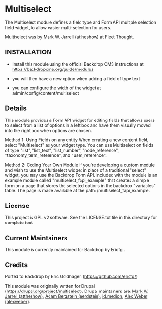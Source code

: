 Multiselect
========
The Multiselect module defines a field type and Form API multiple selection field widget, to allow easier multi-selection for users.

Multiselect was by Mark W. Jarrell (attheshow) at Fleet Thought.


INSTALLATION
------------

- Install this module using the official Backdrop CMS instructions at
  https://backdropcms.org/guide/modules

- you will then have a new option when adding a field of type text

- you can configure the width of the widget at admin/config/content/multiselect


Details
-------
This module provides a Form API widget for editing fields that allows users to select from a list of options in a left box and have them visually moved into the right box when options are chosen.

Method 1: Using Fields on any entity
When creating a new content field, select "Multiselect" as your widget type. You can use Multiselect on fields of type "list", "list_text", "list_number", "node_reference", "taxonomy_term_reference", and "user_reference".

Method 2: Coding Your Own Module
If you're developing a custom module and wish to use the Multiselect widget in place of a traditional "select" widget, you may use the Backdrop Form API. Included with the module is an example module called "multiselect_fapi_example" that creates a simple form on a page that stores the selected options in the backdrop "variables" table. The page is made available at the path: /multiselect_fapi_example.


License
-------

This project is GPL v2 software. See the LICENSE.txt file in this directory for
complete text.

Current Maintainers
-------------------

This module is currently maintained for Backdrop by Ericfg .

Credits
-------

Ported to Backdrop by Eric Goldhagen (https://github.com/ericfg/)

This module was originally written for Drupal (https://drupal.org/project/multiselect). Drupal maintainers are: [Mark W. Jarrell (attheshow)](https://www.drupal.org/u/attheshow), [Adam Bergstein (nerdstein)](https://www.drupal.org/u/nerdstein), [id.medion](https://www.drupal.org/u/id.medion), [Alex Weber (alexweber)](https://www.drupal.org/u/alexweber).

